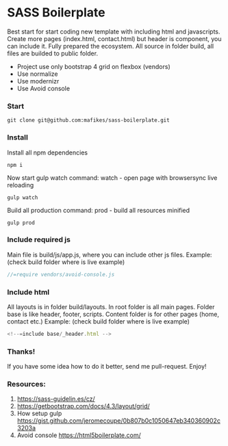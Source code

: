 # SASS Boilerplate
Best start for start coding new template with including html and javascripts.
Create more pages (index.html, contact.html) but header is component, you can include it.
Fully prepared the ecosystem.
All source in folder build, all files are builded to public folder.

- Project use only bootstrap 4 grid on flexbox (vendors)
- Use normalize
- Use modernizr
- Use Avoid console

### Start
```
git clone git@github.com:mafikes/sass-boilerplate.git
```

### Install

Install all npm dependencies
```
npm i
```

Now start gulp watch
command: watch - open page with browsersync live reloading
```
gulp watch
```

Build all production
command: prod - build all resources minified 
```
gulp prod
```

### Include required js
Main file is build/js/app.js, where you can include other js files.
Example: (check build folder where is live example)
```js
//=require vendors/avoid-console.js
```

### Include html
All layouts is in folder build/layouts. In root folder is all main pages. 
Folder base is like header, footer, scripts. Content folder is for other pages (home, contact etc.)
Example: (check build folder where is live example)
```js
<!--=include base/_header.html -->
```
### Thanks!
If you have some idea how to do it better, send me pull-request.
Enjoy!

### Resources:
1. https://sass-guidelin.es/cz/
2. https://getbootstrap.com/docs/4.3/layout/grid/
3. How setup gulp https://gist.github.com/jeromecoupe/0b807b0c1050647eb340360902c3203a
4. Avoid console https://html5boilerplate.com/
